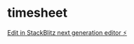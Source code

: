 # timesheet

[Edit in StackBlitz next generation editor ⚡️](https://stackblitz.com/~/github.com/ounes/timesheet)